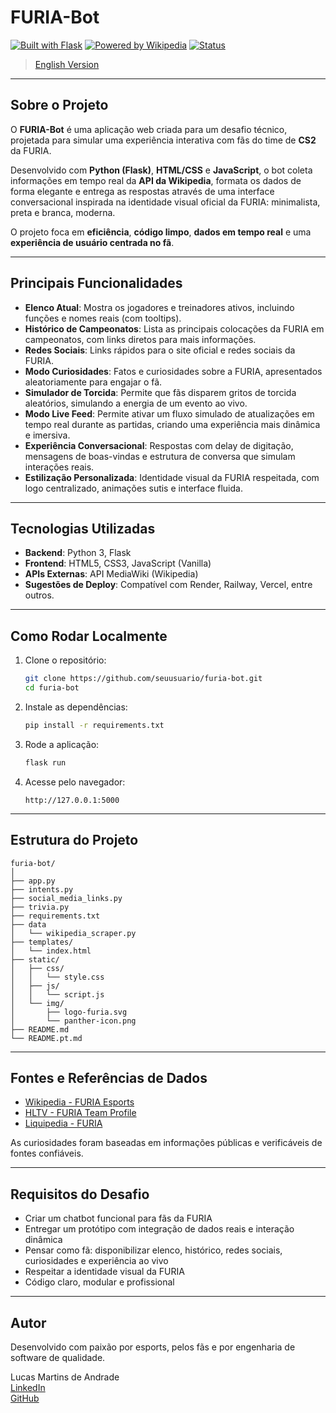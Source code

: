 # FURIA-Bot

[![Built with Flask](https://img.shields.io/badge/Built%20with-Flask-blue)](https://flask.palletsprojects.com/)
[![Powered by Wikipedia](https://img.shields.io/badge/Data-Powered%20by%20Wikipedia-lightgrey)](https://www.wikipedia.org/)
[![Status](https://img.shields.io/badge/Status-Prototype-success)]()

> [English Version](./README.md)

---

## Sobre o Projeto

O **FURIA-Bot** é uma aplicação web criada para um desafio técnico, projetada para simular uma experiência interativa com fãs do time de **CS2** da FURIA.

Desenvolvido com **Python (Flask)**, **HTML/CSS** e **JavaScript**, o bot coleta informações em tempo real da **API da Wikipedia**, formata os dados de forma elegante e entrega as respostas através de uma interface conversacional inspirada na identidade visual oficial da FURIA: minimalista, preta e branca, moderna.

O projeto foca em **eficiência**, **código limpo**, **dados em tempo real** e uma **experiência de usuário centrada no fã**.

---

## Principais Funcionalidades

- **Elenco Atual**: Mostra os jogadores e treinadores ativos, incluindo funções e nomes reais (com tooltips).
- **Histórico de Campeonatos**: Lista as principais colocações da FURIA em campeonatos, com links diretos para mais informações.
- **Redes Sociais**: Links rápidos para o site oficial e redes sociais da FURIA.
- **Modo Curiosidades**: Fatos e curiosidades sobre a FURIA, apresentados aleatoriamente para engajar o fã.
- **Simulador de Torcida**: Permite que fãs disparem gritos de torcida aleatórios, simulando a energia de um evento ao vivo.
- **Modo Live Feed**: Permite ativar um fluxo simulado de atualizações em tempo real durante as partidas, criando uma experiência mais dinâmica e imersiva.
- **Experiência Conversacional**: Respostas com delay de digitação, mensagens de boas-vindas e estrutura de conversa que simulam interações reais.
- **Estilização Personalizada**: Identidade visual da FURIA respeitada, com logo centralizado, animações sutis e interface fluida.

---

## Tecnologias Utilizadas

- **Backend**: Python 3, Flask
- **Frontend**: HTML5, CSS3, JavaScript (Vanilla)
- **APIs Externas**: API MediaWiki (Wikipedia)
- **Sugestões de Deploy**: Compatível com Render, Railway, Vercel, entre outros.

---

## Como Rodar Localmente

1. Clone o repositório:

   ```bash
   git clone https://github.com/seuusuario/furia-bot.git
   cd furia-bot
   ```

2. Instale as dependências:

   ```bash
   pip install -r requirements.txt
   ```

3. Rode a aplicação:

   ```bash
   flask run
   ```

4. Acesse pelo navegador:
   ```
   http://127.0.0.1:5000
   ```

---

## Estrutura do Projeto

```plaintext
furia-bot/
│
├── app.py
├── intents.py
├── social_media_links.py
├── trivia.py
├── requirements.txt
├── data
│   └── wikipedia_scraper.py
├── templates/
│   └── index.html
├── static/
│   ├── css/
│   │   └── style.css
│   ├── js/
│   │   └── script.js
│   └── img/
│       ├── logo-furia.svg
│       └── panther-icon.png
├── README.md
└── README.pt.md
```

---

## Fontes e Referências de Dados

- [Wikipedia - FURIA Esports](https://pt.wikipedia.org/wiki/Furia_Esports)
- [HLTV - FURIA Team Profile](https://www.hltv.org/team/8297/furia)
- [Liquipedia - FURIA](https://liquipedia.net/counterstrike/FURIA)

As curiosidades foram baseadas em informações públicas e verificáveis de fontes confiáveis.

---

## Requisitos do Desafio

- Criar um chatbot funcional para fãs da FURIA
- Entregar um protótipo com integração de dados reais e interação dinâmica
- Pensar como fã: disponibilizar elenco, histórico, redes sociais, curiosidades e experiência ao vivo
- Respeitar a identidade visual da FURIA
- Código claro, modular e profissional

---

## Autor

Desenvolvido com paixão por esports, pelos fãs e por engenharia de software de qualidade.

Lucas Martins de Andrade\
[LinkedIn](https://www.linkedin.com/in/lucas-martins-de-andrade-64043724/)\
[GitHub](https://github.com/lucasmartins-92)
